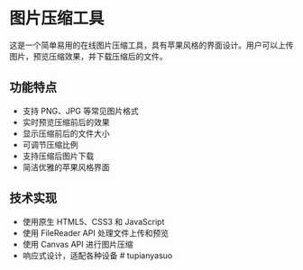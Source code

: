 # 图片压缩工具

这是一个简单易用的在线图片压缩工具，具有苹果风格的界面设计。用户可以上传图片，预览压缩效果，并下载压缩后的文件。

## 功能特点

- 支持 PNG、JPG 等常见图片格式
- 实时预览压缩前后的效果
- 显示压缩前后的文件大小
- 可调节压缩比例
- 支持压缩后图片下载
- 简洁优雅的苹果风格界面

## 技术实现

- 使用原生 HTML5、CSS3 和 JavaScript
- 使用 FileReader API 处理文件上传和预览
- 使用 Canvas API 进行图片压缩
- 响应式设计，适配各种设备 #   t u p i a n y a s u o  
 